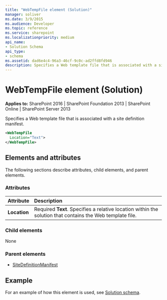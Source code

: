 ```yaml
---
title: "WebTempFile element (Solution)"
manager: soliver
ms.date: 3/9/2015
ms.audience: Developer
ms.topic: reference
ms.service: sharepoint
ms.localizationpriority: medium
api_name:
- Solution Schema
api_type:
- schema
ms.assetid: dad6e4c4-96a3-46cf-9c0c-ad2ffd8fd946
description: Specifies a Web template file that is associated with a site definition manifest.
---
```


# WebTempFile element (Solution)

**Applies to:** SharePoint 2016 | SharePoint Foundation 2013 | SharePoint Online | SharePoint Server 2013
  
Specifies a Web template file that is associated with a site definition manifest.
  
```XML
<WebTempFile
  Location="Text">
</WebTempFile>
```

## Elements and attributes

The following sections describe attributes, child elements, and parent elements.

### Attributes

|**Attribute**|**Description**|
|:-----|:-----|
|**Location**  <br/> |Required **Text**. Specifies a relative location within the solution that contains the Web template file.  <br/> |
   
### Child elements

None
   
### Parent elements

- [SiteDefinitionManifest](sitedefinitionmanifest-element-solution.md)
   
## Example

For an example of how this element is used, see [Solution schema](solution-schema.md).
  

